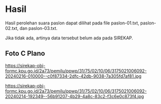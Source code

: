 # Hasil

Hasil perolehan suara paslon dapat dilihat pada file paslon-01.txt, paslon-02.txt, dan paslon-03.txt.

Jika tidak ada, artinya data tersebut belum ada pada SIREKAP.

## Foto C Plano

https://sirekap-obj-formc.kpu.go.id/2a73/pemilu/ppwp/31/75/02/10/06/3175021006092-20240216-010000--c0f87334-2dfc-42db-9038-7a305fd7af81.jpg

https://sirekap-obj-formc.kpu.go.id/2a73/pemilu/ppwp/31/75/02/10/06/3175021006092-20240214-192349--56b91207-4b29-4a8c-83c2-f3c6e0c873f4.jpg
